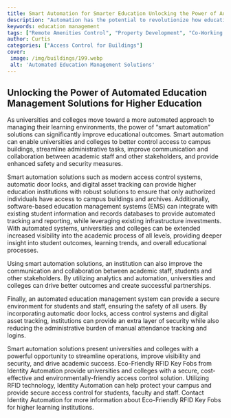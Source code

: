 ```yaml
---
title: Smart Automation for Smarter Education Unlocking the Power of Automated Education Management Solutions
description: "Automation has the potential to revolutionize how education is managed This blog post looks at how modern automated solutions can unlock the power of smart educational systems and increase efficiency"
keywords: education management
tags: ["Remote Amenities Control", "Property Development", "Co-Working Space", "Office", "Building", "Education"]
author: Curtis
categories: ["Access Control for Buildings"]
cover: 
 image: /img/buildings/199.webp
 alt: 'Automated Education Management Solutions'
---
```

## Unlocking the Power of Automated Education Management Solutions for Higher Education

As universities and colleges move toward a more automated approach to managing their learning environments, the power of “smart automation” solutions can significantly improve educational outcomes. Smart automation can enable universities and colleges to better control access to campus buildings, streamline administrative tasks, improve communication and collaboration between academic staff and other stakeholders, and provide enhanced safety and security measures. 

Smart automation solutions such as modern access control systems, automatic door locks, and digital asset tracking can provide higher education institutions with robust solutions to ensure that only authorized individuals have access to campus buildings and archives. Additionally, software-based education management systems (EMS) can integrate with existing student information and records databases to provide automated tracking and reporting, while leveraging existing infrastructure investments. With automated systems, universities and colleges can be extended increased visibility into the academic process of all levels, providing deeper insight into student outcomes, learning trends, and overall educational processes. 

Using smart automation solutions, an institution can also improve the communication and collaboration between academic staff, students and other stakeholders. By utilizing analytics and automation, universities and colleges can drive better outcomes and create successful partnerships. 

Finally, an automated education management system can provide a secure environment for students and staff, ensuring the safety of all users. By incorporating automatic door locks, access control systems and digital asset tracking, institutions can provide an extra layer of security while also reducing the administrative burden of manual attendance tracking and logins. 

Smart automation solutions present universities and colleges with a powerful opportunity to streamline operations, improve visibility and security, and drive academic success. Eco-Friendly RFID Key Fobs from Identity Automation provide universities and colleges with a secure, cost-effective and environmentally-friendly access control solution. Utilizing RFID technology, Identity Automation can help protect your campus and provide secure access control for students, faculty and staff. Contact Identity Automation for more information about Eco-Friendly RFID Key Fobs for higher learning institutions.
